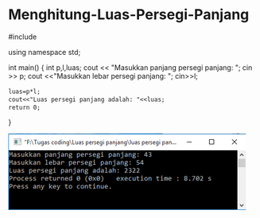 # Menghitung-Luas-Persegi-Panjang
#include <iostream>

using namespace std;

int main()
{
    int p,l,luas;
    cout << "Masukkan panjang persegi panjang: ";
    cin >> p;
    cout <<"Masukkan lebar persegi panjang: ";
    cin>>l;

    luas=p*l;
    cout<<"Luas persegi panjang adalah: "<<luas;
    return 0;
}

![img](https://raw.githubusercontent.com/BambangPriam/Menghitung-Luas-Persegi-Panjang/master/Menghitung%20luas%20persegi%20panjang.png)
